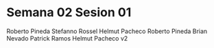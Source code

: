 # Semana 02 Sesion 01

Roberto Pineda
Stefanno Rossel
Helmut Pacheco
Roberto Pineda 
Brian Nevado
Patrick Ramos
Helmut Pacheco v2